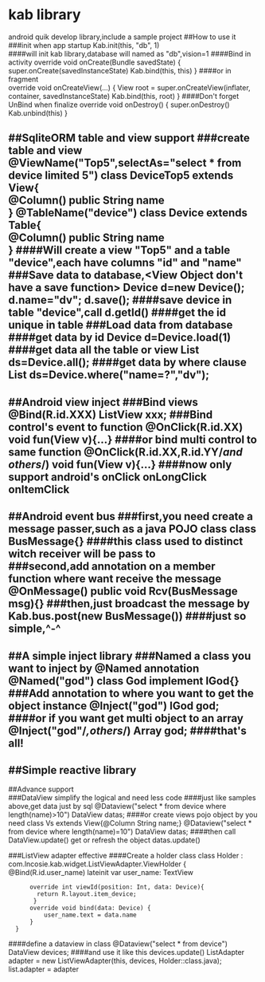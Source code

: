 # kab library
android quik develop library,include a sample project
##How to use it
###init when app startup
    Kab.init(this, "db", 1)    
####will init kab library,database will named as "db",vision=1
####Bind in activity
    override void onCreate(Bundle savedState) {
            super.onCreate(savedInstanceState)
            Kab.bind(this, this)
        }
####or in fragment        
    override void onCreateView(...) {
                View root = super.onCreateView(inflater, container, savedInstanceState)
                Kab.bind(this, root)
            } 
####Don't forget UnBind when finalize
    override void onDestroy() {
            super.onDestroy()
            Kab.unbind(this)
        }
             
##SqliteORM table and view support
###create table and view
    @ViewName("Top5",selectAs="select * from device limited 5")
    class DeviceTop5 extends View{        
          @Column()
          public String name    
    }
    @TableName("device")
    class Device extends Table{        
        @Column()
        public String name    
    }
####Will create a view "Top5" and a table "device",each have columns "id" and "name"
###Save data to database,<View Object don't have a save function>
    Device d=new Device();
    d.name="dv";
    d.save();
####save device in table "device",call
    d.getId()
####get the id unique in table
###Load data from database
####get data by id
    Device d=Device.load(1)
####get data all the table or view
    List<Device> ds=Device.all();
####get data by where clause    
    List<Device> ds=Device.where("name=?","dv"); 
---
##Android view inject
###Bind views
    @Bind(R.id.XXX)
    ListView xxx;
###Bind control's event to function
    @OnClick(R.id.XX)
    void fun(View v){...}
####or bind multi control to same function
    @OnClick(R.id.XX,R.id.YY/*and others*/)
    void fun(View v){...}
####now only support android's
    onClick
    onLongClick
    onItemClick
---
##Android event bus
###first,you need create a message passer,such as a java POJO class
    class BusMessage{}
####this class used to distinct witch receiver will be pass to     
###second,add annotation on a member function where want receive the message
    @OnMessage()
    public void Rcv(BusMessage msg){}
###then,just broadcast the message by 
    Kab.bus.post(new BusMessage())
####just so simple,^-^
---
##A simple inject library
###Named a class you want to inject by @Named annotation
    @Named("god")
    class God implement IGod{}   
###Add annotation to where you want to get the object instance
    @Inject("god")
    IGod god;
####or if you want get multi object to an array
    @Inject("god"/*,others*/)
    Array<IGod> god;
####that's all!
---
##Simple reactive library
---
##Advance support    
###DataView simplify the logical and need less code
####just like samples above,get data just by sql
    @Dataview("select * from device where length(name)>10")
    DataView<Device> datas;
####or create views pojo object by you need
    class Vs extends View{@Column String name;}
    @Dataview("select * from device where length(name)=10")
    DataView<Vs> datas;
####then call DataView.update() get or refresh the object
    datas.update()
    
###ListView adapter effective 
####Create a holder class
    class Holder : com.lncosie.kab.widget.ListViewAdapter.ViewHolder<Device> {    
          @Bind(R.id.user_name)
          lateinit var user_name: TextView
    
          override int viewId(position: Int, data: Device){
            return R.layout.item_device;
           }
          override void bind(data: Device) {
              user_name.text = data.name
          }
      }
####define a dataview in class
   @Dataview("select * from device")
   DataView<Device> devices;
####and use it like this
   devices.update()
   ListAdapter adapter = new ListViewAdapter(this, devices, Holder::class.java);
   list.adapter = adapter
   